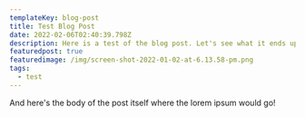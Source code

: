 ```yaml
---
templateKey: blog-post
title: Test Blog Post
date: 2022-02-06T02:40:39.798Z
description: Here is a test of the blog post. Let's see what it ends up looking like.
featuredpost: true
featuredimage: /img/screen-shot-2022-01-02-at-6.13.58-pm.png
tags:
  - test
---
```

And here's the body of the post itself where the lorem ipsum would go!